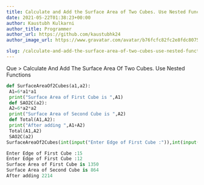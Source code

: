 ```yaml
---
title: Calculate and Add the Surface Area of Two Cubes. Use Nested Functions
date: 2021-05-22T01:38:23+00:00
author: Kaustubh Kulkarni
author_title: Programmer
author_url: https://github.com/kaustubhk24
author_image_url: https://www.gravatar.com/avatar/b76fcfc82fc2e8fdc8075636f1735f61?s=200

slug: /calculate-and-add-the-surface-area-of-two-cubes-use-nested-functions/
---
```

Que > Calculate And Add The Surface Area Of Two Cubes. Use Nested Functions

```python title="file.py"
def SurfaceAreaOf2Cubes(a1,a2):
 A1=6*a1*a1
 print("Surface Area of First Cube is ",A1)
 def SAO2C(a2):
 A2=6*a2*a2
 print("Surface Area of Second Cube is ",A2)
 def Total(A1,A2):
 print("After adding ",A1+A2)
 Total(A1,A2)
 SAO2C(a2)
SurfaceAreaOf2Cubes(int(input("Enter Edge of First Cube :")),int(input("Enter Edge of First Cube :")))
```

```python title="Output"
Enter Edge of First Cube :15
Enter Edge of First Cube :12
Surface Area of First Cube is 1350
Surface Area of Second Cube is 864
After adding 2214
```